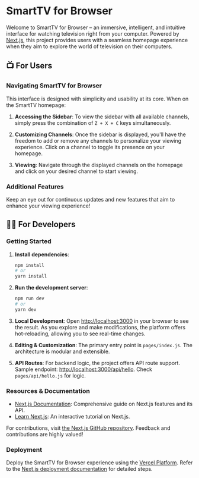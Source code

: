 # SmartTV for Browser

Welcome to SmartTV for Browser – an immersive, intelligent, and intuitive interface for watching television right from your computer. Powered by [Next.js](https://nextjs.org/), this project provides users with a seamless homepage experience when they aim to explore the world of television on their computers.

## 📺 For Users

### Navigating SmartTV for Browser

This interface is designed with simplicity and usability at its core. When on the SmartTV homepage:

1. **Accessing the Sidebar**:
   To view the sidebar with all available channels, simply press the combination of `Z + X + C` keys simultaneously.

2. **Customizing Channels**:
   Once the sidebar is displayed, you'll have the freedom to add or remove any channels to personalize your viewing experience. Click on a channel to toggle its presence on your homepage.

3. **Viewing**:
   Navigate through the displayed channels on the homepage and click on your desired channel to start viewing.

### Additional Features

Keep an eye out for continuous updates and new features that aim to enhance your viewing experience!

## 👨‍💻 For Developers

### Getting Started

1. **Install dependencies**:

   ```bash
   npm install
   # or
   yarn install
   ```

2. **Run the development server**:

   ```bash
   npm run dev
   # or
   yarn dev
   ```

3. **Local Development**:
   Open [http://localhost:3000](http://localhost:3000) in your browser to see the result. As you explore and make modifications, the platform offers hot-reloading, allowing you to see real-time changes.

4. **Editing & Customization**:
   The primary entry point is `pages/index.js`. The architecture is modular and extensible.

5. **API Routes**:
   For backend logic, the project offers API route support. Sample endpoint: [http://localhost:3000/api/hello](http://localhost:3000/api/hello). Check `pages/api/hello.js` for logic.

### Resources & Documentation

- [Next.js Documentation](https://nextjs.org/docs): Comprehensive guide on Next.js features and its API.
- [Learn Next.js](https://nextjs.org/learn): An interactive tutorial on Next.js.

For contributions, visit [the Next.js GitHub repository](https://github.com/vercel/next.js/). Feedback and contributions are highly valued!

### Deployment

Deploy the SmartTV for Browser experience using the [Vercel Platform](https://vercel.com/new?utm_medium=default-template&filter=next.js&utm_source=create-next-app&utm_campaign=create-next-app-readme). Refer to the [Next.js deployment documentation](https://nextjs.org/docs/deployment) for detailed steps.
